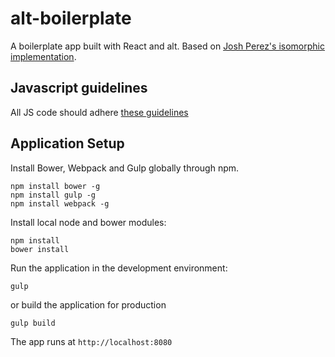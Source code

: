 # alt-boilerplate

A boilerplate app built with React and alt. Based on [Josh Perez's isomorphic implementation](https://github.com/goatslacker/alt). 

## Javascript guidelines
All JS code should adhere [these guidelines](https://github.com/airbnb/javascript)

## Application Setup

Install Bower, Webpack and Gulp globally through npm.

```
npm install bower -g
npm install gulp -g
npm install webpack -g
```

Install local node and bower modules:

```
npm install
bower install
```

Run the application in the development environment:

```
gulp
```

or build the application for production  

```
gulp build
```

The app runs at `http://localhost:8080`

